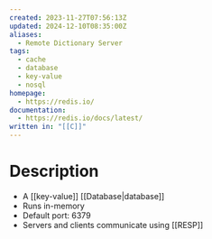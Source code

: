 ```yaml
---
created: 2023-11-27T07:56:13Z
updated: 2024-12-10T08:35:00Z
aliases:
  - Remote Dictionary Server
tags:
  - cache
  - database
  - key-value
  - nosql
homepage:
  - https://redis.io/
documentation:
  - https://redis.io/docs/latest/
written in: "[[C]]"
---
```

# Description
- A [[key-value]] [[Database|database]] 
- Runs in-memory 
- Default port: 6379
- Servers and clients communicate using [[RESP]]